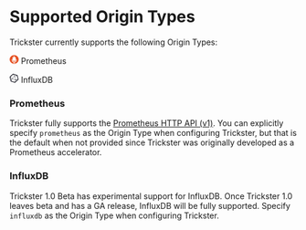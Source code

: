 # Supported Origin Types

Trickster currently supports the following Origin Types:

<img src="./images/external/prom_logo_60.png" width=16 /> Prometheus

<img src="./images/external/influx_logo_60.png" width=16 /> InfluxDB


### Prometheus

Trickster fully supports the [Prometheus HTTP API (v1)](https://prometheus.io/docs/prometheus/latest/querying/api/). You can explicitly specify `prometheus` as the Origin Type when configuring Trickster, but that is the default when not provided since Trickster was originally developed as a Prometheus accelerator.

### InfluxDB

Trickster 1.0 Beta has experimental support for InfluxDB. Once Trickster 1.0 leaves beta and has a GA release, InfluxDB will be fully supported. Specify `influxdb` as the Origin Type when configuring Trickster.
